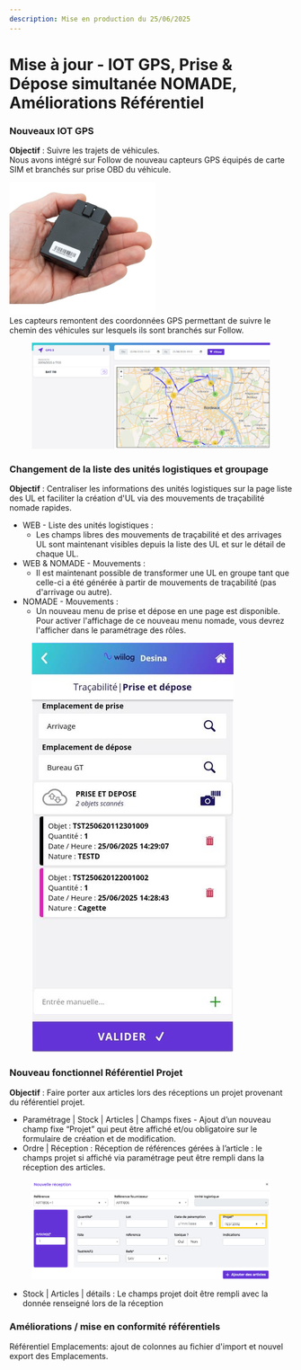 ```yaml
---
description: Mise en production du 25/06/2025
---
```


# Mise à jour - IOT GPS, Prise & Dépose simultanée NOMADE, Améliorations Référentiel

### Nouveaux IOT GPS

**Objectif** : Suivre les trajets de véhicules.
\
Nous avons intégré sur Follow de nouveau capteurs GPS équipés de carte SIM et branchés sur prise OBD du véhicule.

![](<../../.gitbook/assets/image (152).png>)
\
Les capteurs remontent des coordonnées GPS permettant de suivre le chemin des véhicules sur lesquels ils sont branchés sur Follow.

<figure><img src="../../.gitbook/assets/image (153).png" alt=""><figcaption></figcaption></figure>

### Changement de la liste des unités logistiques et groupage

**Objectif** : Centraliser les informations des unités logistiques sur la page liste des UL et faciliter la création d'UL via des mouvements de traçabilité nomade rapides.

* WEB - Liste des unités logistiques :
  * Les champs libres des mouvements de traçabilité et des arrivages UL sont maintenant visibles depuis la liste des UL et sur le détail de chaque UL.
* WEB & NOMADE - Mouvements :&#x20;
  * Il est maintenant possible de transformer une UL en groupe tant que celle-ci a été générée à partir de mouvements de traçabilité (pas d'arrivage ou autre).
* NOMADE - Mouvements :&#x20;
  * Un nouveau menu de prise et dépose en une page est disponible. Pour activer l'affichage de ce nouveau menu nomade, vous devrez l'afficher dans le paramétrage des rôles.

<figure><img src="../../.gitbook/assets/image (155).png" alt=""><figcaption></figcaption></figure>

### Nouveau fonctionnel Référentiel Projet

**Objectif** : Faire porter aux articles lors des réceptions un projet provenant du référentiel projet.

* Paramétrage | Stock | Articles | Champs fixes - Ajout d’un nouveau champ fixe “Projet” qui peut être affiché et/ou obligatoire sur le formulaire de création et de modification.
* Ordre | Réception : Réception de références gérées à l’article : le champs projet si affiché via paramétrage peut être rempli dans la réception des articles.

<figure><img src="../../.gitbook/assets/image (154).png" alt=""><figcaption></figcaption></figure>

* Stock | Articles | détails : Le champs projet doit être rempli avec la donnée renseigné lors de la réception



### Améliorations / mise en conformité référentiels

Référentiel Emplacements: ajout de colonnes au fichier d'import et nouvel export des Emplacements.
